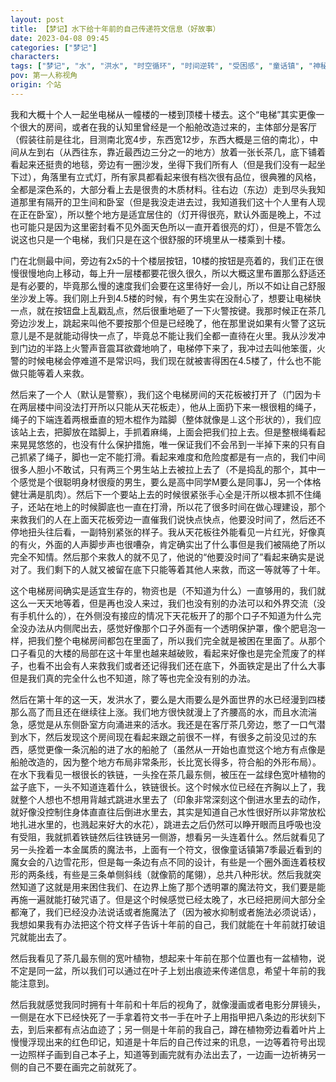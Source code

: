 ```yaml
---
layout: post
title: 【梦记】水下给十年前的自己传递符文信息（好故事）
date: 2023-04-08 09:45
categories: ["梦记"]
characters: 
tags: ["梦记", "水", "洪水", "时空循环", "时间逆转", "受困感", "童话镇", "神秘博士", "好故事"]
pov: 第一人称视角
origin: 个站
---
```


我和大概十个人一起坐电梯从一幢楼的一楼到顶楼十楼去。这个“电梯”其实更像一个很大的房间，或者在我的认知里曾经是一个船舱改造过来的，主体部分是客厅（假装往前是往北，目测南北宽4步，东西宽12步，东西大概是三倍的南北），中间从左到右（从西往东，靠近最西边三分之一的地方）放着一张长茶几，底下铺着看起来还挺贵的地毯，旁边有一圈沙发，坐得下我们所有人（但是我们没有一起坐下过），角落里有立式灯，所有家具都看起来很有档次很有品位，很典雅的风格，全都是深色系的，大部分看上去是很贵的木质材料。往右边（东边）走到尽头我知道那里有隔开的卫生间和卧室（但是我没走进去过，我知道我们这十个人里有人现在正在卧室），所以整个地方是适宜居住的（灯开得很亮，默认外面是晚上，不过也可能只是因为这里密封看不见外面天色所以一直开着很亮的灯），但是不管怎么说这也只是一个电梯，我们只是在这个很舒服的环境里从一楼乘到十楼。

门在北侧最中间，旁边有2x5的十个楼层按钮，10楼的按钮是亮着的，我们正在很慢很慢地向上移动，每上升一层楼都要花很久很久，所以大概这里布置那么舒适还是有必要的，毕竟那么慢的速度我们会要在这里待好一会儿，所以不如让自己舒服坐沙发上等。我们刚上升到4.5楼的时候，有个男生实在没耐心了，想要让电梯快一点，就在按钮盘上乱戳乱点，然后很重地砸了一下火警按键。我那时候正在茶几旁边沙发上，跳起来叫他不要按那个但是已经晚了，他在那里说如果有火警了这玩意儿是不是就能动得快一点了，毕竟总不能让我们全都一直待在火里。我从沙发冲到门边的半路上火警声音震耳欲聋地响了，电梯停下来了，我冲过去叫他笨蛋，火警的时候电梯会停难道不是常识吗，我们现在就被害得困在4.5楼了，什么也不能做只能等着人来救。

然后来了一个人（默认是警察），我们这个电梯房间的天花板被打开了（门因为卡在两层楼中间没法打开所以只能从天花板走），他从上面扔下来一根很粗的绳子，绳子的下端连着两根垂直的短木棍作为踏脚（整体就像是⊥这个形状的），我们应该站上去，把脚放在踏脚上，手抓着麻绳，上面会把我们拉上去。但是整根绳看起来晃晃悠悠的，也没有什么保护措施，唯一保证我们不会吊到一半掉下来的只有自己抓紧了绳子，脚也一定不能打滑。看起来难度和危险度都是有一点的，我们中间很多人胆小不敢试，只有两三个男生站上去被拉上去了（不是捣乱的那个，其中一个感觉是个很聪明身材很瘦的男生，要么是高中同学M要么是同事J，另一个体格健壮满是肌肉）。然后下一个要站上去的时候很紧张手心全是汗所以根本抓不住绳子，还站在地上的时候脚底也一直在打滑，所以花了很多时间在做心理建设，那个来救我们的人在上面天花板旁边一直催我们说快点快点，他要没时间了，然后还不停地扭头往后看，一副特别紧张的样子。我从天花板往外能看见一片红光，好像真的有火，外面的人声脚步声也很嘈杂，肯定确实出了什么事但是我们被隔绝了所以完全不知情。然后那个来救人的就不见了，他说的“他要没时间了”看起来确实是说对了。我们剩下的人就又被留在底下只能等着其他人来救，而这一等就等了十年。

这个电梯房间确实是适宜生存的，物资也是（不知道为什么）一直够用的，我们就这么一天天地等着，但是再也没人来过，我们也没有别的办法可以和外界交流（没有手机什么的），在外侧没有接应的情况下天花板开了的那个口子不知道为什么完全没办法从内侧爬出去，感觉好像那个口子外面有一个透明保护罩，像个肥皂泡一样，把我们整个电梯房间都包在里面了，所以我们完全就是被困在里面了。从那个口子看见的大楼的局部在这十年里也越来越破败，看起来好像也是完全荒废了的样子，也看不出会有人来救我们或者还记得我们还在底下，外面铁定是出了什么大事但是我们真的完全什么也不知道，除了等也完全没有别的办法。

然后在第十年的这一天，发洪水了，要么是大雨要么是外面世界的水已经漫到四楼那么高了而且还在继续往上涨。我们地方很快就漫上了齐腰高的水，而且水流湍急，感觉是从东侧卧室方向涌进来的活水。我还是在客厅茶几旁边，憋了一口气潜到水下，然后发现这个房间现在看起来跟之前很不一样，有很多之前没见过的东西，感觉更像一条沉船的进了水的船舱了（虽然从一开始也直觉这个地方有点像是船舱改造的，因为整个地方布局非常条形，长比宽长得多，符合船的外形布局）。在水下我看见一根很长的铁链，一头拴在茶几最东侧，被压在一盆绿色宽叶植物的盆子底下，一头不知道连着什么，铁链很长。这个时候水位已经在齐胸以上了，我就整个人想也不想用背越式跳进水里去了（印象非常深刻这个倒进水里去的动作，就好像没控制住身体直直往后倒进水里去，其实是知道自己水性很好所以非常放松地扎进水里的，也溅起来好大的水花），跳进去之后仍然可以睁开眼而且呼吸也没有受阻，我就抓着铁链然后往铁链另一侧游，想看另一头连着什么。然后就看见了另一头拴着一本金属质的魔法书，上面有一个符文，很像童话镇第7季最近看到的魔女会的八边雪花形，但是每一条边有点不同的设计，有些是一个圈外面连着枝杈形的两条线，有些是三条单侧斜线（就像箭的尾翎），总共八种形状。然后我就突然知道了这就是用来困住我们、在边界上施了那个透明罩的魔法符文，我们要是能再施一遍就能打破咒语了。但是这个时候感觉已经太晚了，水已经把房间大部分全都淹了，我们已经没办法说话或者施魔法了（因为被水抑制或者施法必须说话），我想如果我有办法把这个符文样子告诉十年前的自己，我们就能在十年前就打破诅咒就能出去了。

然后我看见了茶几最东侧的宽叶植物，想起来十年前在那个位置也有一盆植物，说不定是同一盆，所以我们可以通过在叶子上划出痕迹来传递信息，希望十年前的我能注意到。

然后我就感觉我同时拥有十年前和十年后的视角了，就像漫画或者电影分屏镜头，一侧是在水下已经快死了一手拿着符文书一手在叶子上用指甲把八条边的形状刻下去，到后来都有点沾血迹了；另一侧是十年前的我自己，蹲在植物旁边看着叶片上慢慢浮现出来的红色印记，知道是十年后的自己传过来的讯息，一边等着符号出现一边照样子画到自己本子上，知道等到画完就有办法出去了，一边画一边祈祷另一侧的自己不要在画完之前就死了。
